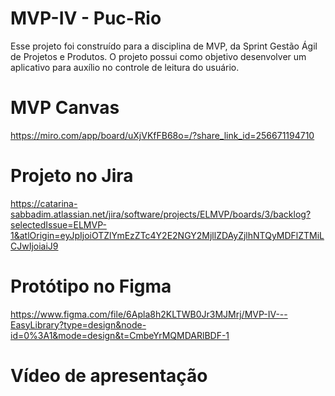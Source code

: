 # MVP-IV - Puc-Rio

Esse projeto foi construído para a disciplina de MVP, da Sprint Gestão Ágil de Projetos e Produtos.
O projeto possui como objetivo desenvolver um aplicativo para auxílio no controle de leitura do usuário.

# MVP Canvas
https://miro.com/app/board/uXjVKfFB68o=/?share_link_id=256671194710

# Projeto no Jira
https://catarina-sabbadim.atlassian.net/jira/software/projects/ELMVP/boards/3/backlog?selectedIssue=ELMVP-1&atlOrigin=eyJpIjoiOTZlYmEzZTc4Y2E2NGY2MjllZDAyZjlhNTQyMDFlZTMiLCJwIjoiaiJ9

# Protótipo no Figma
https://www.figma.com/file/6Apla8h2KLTWB0Jr3MJMrj/MVP-IV---EasyLibrary?type=design&node-id=0%3A1&mode=design&t=CmbeYrMQMDARlBDF-1

# Vídeo de apresentação

